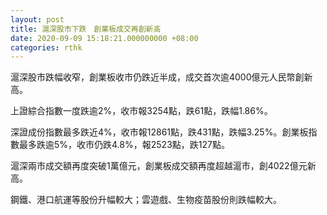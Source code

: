 ```yaml
---
layout: post
title: 滬深股市下跌　創業板成交再創新高
date: 2020-09-09 15:18:21.000000000 +08:00
categories: rthk
---
```


滬深股市跌幅收窄，創業板收市仍跌近半成，成交首次逾4000億元人民幣創新高。

上證綜合指數一度跌逾2%，收市報3254點，跌61點，跌幅1.86%。

深證成份指數最多跌近4%，收市報12861點，跌431點，跌幅3.25%。創業板指數最多跌逾5%，收市仍跌4.8%，報2523點，跌127點。

滬深兩市成交額再度突破1萬億元，創業板成交額再度超越滬市，創4022億元新高。

鋼鐵、港口航運等股份升幅較大；雲遊戲、生物疫苗股份則跌幅較大。
